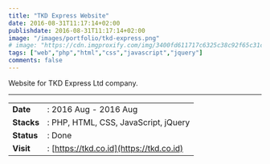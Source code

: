 ```yaml
---
title: "TKD Express Website"
date: 2016-08-31T11:17:14+02:00
publishdate: 2016-08-31T11:17:14+02:00
image: "/images/portfolio/tkd-express.png"
# image: "https://cdn.imgproxify.com/img/3400fd611717c6325c38c92f65c31ceedcb94fa308c6df5f049fb4678d6cc17f19c3f954f5720a24e353ea6fdca600b8cfbcab824f90080fb268190b734c3667.png"
tags: ["web","php","html","css","javascript","jquery"]
comments: false
---
```


Website for TKD Express Ltd company.
<!--more-->
---

|||
|---|---|
|**Date**| : 2016 Aug - 2016 Aug
|**Stacks**| : PHP, HTML, CSS, JavaScript, jQuery
|**Status**| : Done
|**Visit**| : [https://tkd.co.id](https://tkd.co.id)

